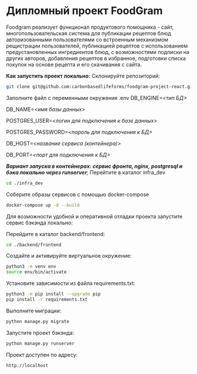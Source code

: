 # Дипломный проект FoodGram

Foodgram реализует функционал продуктового помощника - сайт, многопользовательская система для публикации рецептов блюд
авторизованными пользователями со встроенным механизмом рещистрации пользователей, публикацией рецептов с использованием предустановленных ингредиентов блюд, с возможностями подписки на других авторов, добавления рецептов в избранное, подготовки списка покупок на основе рецепта и его скачивания с сайта.

**Как запустить проект локально:**
Склонируйте репозиторий:
```bash
git clone git@github.com:carbonbasedlifeforms/foodgram-project-react.git
```

Заполните файл с переменными окружения .env
DB_ENGINE=*<тип БД>*

DB_NAME=*<имя базы данных>*

POSTGRES_USER=*<логин для подключения к базе данных>*

POSTGRES_PASSWORD=*<пароль для подключения к БД>*

DB_HOST=*<название сервиса (контейнера)>*

DB_PORT=*<порт для подключения к БД>*

***Вариант запуска в контейнерах: сервис фронта, nginx, postgresql и бэка локально через runserver***;
Перейтите в каталог infra_dev
```bash
cd ./infra_dev
```

Соберите образы сервисов с помощью docker-compose
```bash
docker-compose up -d --build
```

Для возможности удобной и оперативной отладки проекта
запустите сервис бэкэнда локально:

Перейдите в каталог backend/frontend:
```bash
cd ./backend/frontend
```

Cоздайте и активируйте виртуальное окружение:

```bash
python3 -m venv env
source env/bin/activate
```

Установите зависимости из файла requirements.txt:

```bash
python3 -m pip install --upgrade pip
pip install -r requirements.txt
```

Выполните миграции:
```bash
python manage.py migrate
```

Запустите проект бэкэнда:
```bash
python manage.py runserver
```

Проект доступен по адресу:
```bash
http://localhost
```
